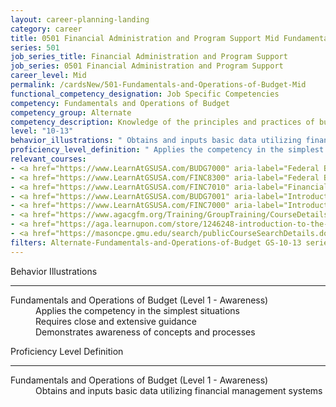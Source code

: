 ```yaml
---
layout: career-planning-landing
category: career
title: 0501 Financial Administration and Program Support Mid Fundamentals and Operations of Budget
series: 501
job_series_title: Financial Administration and Program Support
job_series: 0501 Financial Administration and Program Support
career_level: Mid
permalink: /cardsNew/501-Fundamentals-and-Operations-of-Budget-Mid
functional_competency_designation: Job Specific Competencies
competency: Fundamentals and Operations of Budget
competency_group: Alternate
competency_description: Knowledge of the principles and practices of budget administration and analysis; including preparing, justifying, reporting on, and executing the budget; and the relationships among program, budget, accounting, and reporting systems
level: "10-13"
behavior_illustrations: " Obtains and inputs basic data utilizing financial management systems"
proficiency_level_definition: " Applies the competency in the simplest situations  Requires close and extensive guidance  Demonstrates awareness of concepts and processes"
relevant_courses: 
- <a href="https://www.LearnAtGSUSA.com/BUDG7000" aria-label="Federal Budgeting for Non-Budgeting Personnel (BUDG7000) - https://www.LearnAtGSUSA.com/BUDG7000">Federal Budgeting for Non-Budgeting Personnel (BUDG7000)</a>, Graduate School USA (GSUSA)
- <a href="https://www.LearnAtGSUSA.com/FINC8300" aria-label="Federal Budgeting, Execution and Accounting&#58; The Relationship (FINC8300) - https://www.LearnAtGSUSA.com/FINC8300">Federal Budgeting, Execution and Accounting&#58; The Relationship (FINC8300)</a>, Graduate School USA (GSUSA)
- <a href="https://www.LearnAtGSUSA.com/FINC7010" aria-label="Financial Management Bootcamp for New Federal Managers (FINC7010) - https://www.LearnAtGSUSA.com/FINC7010">Financial Management Bootcamp for New Federal Managers (FINC7010)</a>, Graduate School USA (GSUSA)
- <a href="https://www.LearnAtGSUSA.com/BUDG7001" aria-label="Introduction to Federal Budgeting (BUDG7001) - https://www.LearnAtGSUSA.com/BUDG7001">Introduction to Federal Budgeting (BUDG7001)</a>, Graduate School USA (GSUSA)
- <a href="https://www.LearnAtGSUSA.com/FINC7000" aria-label="Introduction to Financial Management (FINC7000) - https://www.LearnAtGSUSA.com/FINC7000">Introduction to Financial Management (FINC7000)</a>, Graduate School USA (GSUSA)
- <a href="https://www.agacgfm.org/Training/GroupTraining/CourseDetails.aspx?ID=8" aria-label="Budget Development and Execution - https://www.agacgfm.org/Training/GroupTraining/CourseDetails.aspx?ID=8">Budget Development and Execution</a>, AGA
- <a href="https://aga.learnupon.com/store/1246248-introduction-to-the-federal-budget-course-1-2" aria-label="Introduction to the Federal Budget (1.2) - https://aga.learnupon.com/store/1246248-introduction-to-the-federal-budget-course-1-2">Introduction to the Federal Budget (1.2)</a>, AGA
- <a href="https://masoncpe.gmu.edu/search/publicCourseSearchDetails.do?method=load&courseId=2417775" aria-label="PEBU 0311 Managerial and Cost Accounting - https://masoncpe.gmu.edu/search/publicCourseSearchDetails.do?method=load&courseId=2417775">PEBU 0311 Managerial and Cost Accounting</a>, George Mason University
filters: Alternate-Fundamentals-and-Operations-of-Budget GS-10-13 series-0501
---
```


<div class="desktop:grid-col-6 margin-y-3">
  <div class="border-top-2 bg-white padding-3 shadow-5 height-full members-hover border-1px button-border border-top-blue radius-lg">
    <p class="text-bold label-color font-size-21">Behavior Illustrations</p>
    <hr class="hr-green"/>
    <dl class="text-base card-content-color"><dt>Fundamentals and Operations of Budget (Level 1 - Awareness)</dt><dd>Applies the competency in the simplest situations </dd><dd>Requires close and extensive guidance </dd><dd>Demonstrates awareness of concepts and processes</dd></dl>
  </div>
</div>
<div class="desktop:grid-col-6 margin-y-3">
  <div class="border-top-2 bg-white padding-3 shadow-5 height-full members-hover border-1px button-border border-top-blue radius-lg">
    <p class="text-bold label-color font-size-21">Proficiency Level Definition</p>
     <hr class="hr-green"/>
    <dl class="text-base card-content-color"><dt>Fundamentals and Operations of Budget (Level 1 - Awareness)</dt><dd>Obtains and inputs basic data utilizing financial management systems</dd></dl>
  </div>
</div>